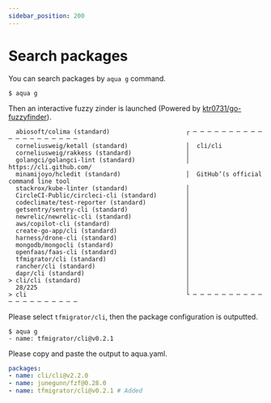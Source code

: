 ```yaml
---
sidebar_position: 200
---
```


# Search packages

You can search packages by `aqua g` command.

```console
$ aqua g
```

Then an interactive fuzzy zinder is launched (Powered by [ktr0731/go-fuzzyfinder](https://github.com/ktr0731/go-fuzzyfinder)).

```console
  abiosoft/colima (standard)                     ┌ ─ ─ ─ ─ ─ ─ ─ ─ ─ ─ ─ ─ ─ ─ ─ ─ ─ ─ ─ ─
  corneliusweig/ketall (standard)                │  cli/cli
  corneliusweig/rakkess (standard)               │
  golangci/golangci-lint (standard)              │  https://cli.github.com/
  minamijoyo/hcledit (standard)                  │  GitHub’(s official command line tool
  stackrox/kube-linter (standard)                │
  CircleCI-Public/circleci-cli (standard)        │
  codeclimate/test-reporter (standard)           │
  getsentry/sentry-cli (standard)                │
  newrelic/newrelic-cli (standard)               │
  aws/copilot-cli (standard)                     │
  create-go-app/cli (standard)                   │
  harness/drone-cli (standard)                   │
  mongodb/mongocli (standard)                    │
  openfaas/faas-cli (standard)                   │
  tfmigrator/cli (standard)                      │
  rancher/cli (standard)                         │
  dapr/cli (standard)                            │
> cli/cli (standard)                             │
  28/225                                         │
> cli                                            └ ─ ─ ─ ─ ─ ─ ─ ─ ─ ─ ─ ─ ─ ─ ─ ─ ─ ─ ─ ─
```

Please select `tfmigrator/cli`, then the package configuration is outputted.

```console
$ aqua g
- name: tfmigrator/cli@v0.2.1
```

Please copy and paste the output to aqua.yaml.

```yaml
packages:
- name: cli/cli@v2.2.0
- name: junegunn/fzf@0.28.0
- name: tfmigrator/cli@v0.2.1 # Added
```
